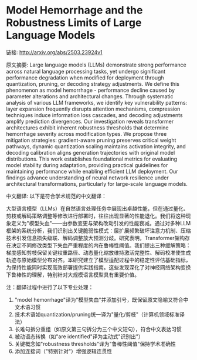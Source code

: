# Model Hemorrhage and the Robustness Limits of Large Language Models

链接: http://arxiv.org/abs/2503.23924v1

原文摘要:
Large language models (LLMs) demonstrate strong performance across natural
language processing tasks, yet undergo significant performance degradation when
modified for deployment through quantization, pruning, or decoding strategy
adjustments. We define this phenomenon as model hemorrhage - performance
decline caused by parameter alterations and architectural changes. Through
systematic analysis of various LLM frameworks, we identify key vulnerability
patterns: layer expansion frequently disrupts attention mechanisms, compression
techniques induce information loss cascades, and decoding adjustments amplify
prediction divergences. Our investigation reveals transformer architectures
exhibit inherent robustness thresholds that determine hemorrhage severity
across modification types. We propose three mitigation strategies:
gradient-aware pruning preserves critical weight pathways, dynamic quantization
scaling maintains activation integrity, and decoding calibration aligns
generation trajectories with original model distributions. This work
establishes foundational metrics for evaluating model stability during
adaptation, providing practical guidelines for maintaining performance while
enabling efficient LLM deployment. Our findings advance understanding of neural
network resilience under architectural transformations, particularly for
large-scale language models.

中文翻译:
以下是符合学术规范的中文翻译：

大型语言模型（LLMs）在自然语言处理任务中展现出卓越性能，但在通过量化、剪枝或解码策略调整等修改进行部署时，往往出现显著的性能退化。我们将这种现象定义为"模型失血"——由参数变更与架构改动引发的性能衰减。通过对多种LLM框架的系统分析，我们识别出关键脆弱性模式：层扩展频繁破坏注意力机制、压缩技术引发信息损失级联、解码调整放大预测分歧。研究表明，Transformer架构存在决定不同修改类型下失血严重程度的内在鲁棒性阈值。我们提出三种缓解策略：梯度感知剪枝保留关键权重路径、动态量化缩放维持激活完整性、解码校准使生成轨迹与原始模型分布对齐。本研究建立了模型适配过程中的稳定性评估基础指标，为保持性能同时实现高效部署提供实践指南。这些发现深化了对神经网络架构变换下鲁棒性的理解，特别针对大规模语言模型具有重要价值。

注：翻译过程中进行了以下专业处理：
1. "model hemorrhage"译为"模型失血"并添加引号，既保留原文隐喻又符合中文术语习惯
2. 技术术语如quantization/pruning统一译为"量化/剪枝"（计算机领域标准译法）
3. 长难句拆分重组（如原文第三句拆分为三个中文短句），符合中文表达习惯
4. 被动语态转换（如"are identified"译为主动式"识别出"）
5. 关键概念如"robustness thresholds"译为"鲁棒性阈值"保持学术准确性
6. 添加连接词（"特别针对"）增强逻辑连贯性
